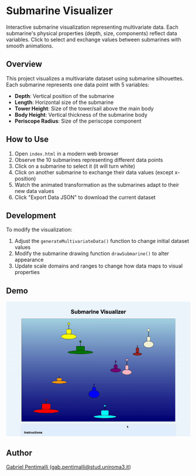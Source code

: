 # Submarine Visualizer

Interactive submarine visualization representing multivariate data. Each submarine's physical properties (depth, size, components) reflect data variables. Click to select and exchange values between submarines with smooth animations.


## Overview

This project visualizes a multivariate dataset using submarine silhouettes. Each submarine represents one data point with 5 variables:

- **Depth**: Vertical position of the submarine
- **Length**: Horizontal size of the submarine
- **Tower Height**: Size of the tower/sail above the main body
- **Body Height**: Vertical thickness of the submarine body
- **Periscope Radius**: Size of the periscope component


## How to Use

1. Open `index.html` in a modern web browser
2. Observe the 10 submarines representing different data points
3. Click on a submarine to select it (it will turn white)
4. Click on another submarine to exchange their data values (except x-position)
5. Watch the animated transformation as the submarines adapt to their new data values
6. Click "Export Data JSON" to download the current dataset


## Development

To modify the visualization:

1. Adjust the `generateMultivariateData()` function to change initial dataset values
2. Modify the submarine drawing function `drawSubmarine()` to alter appearance
3. Update scale domains and ranges to change how data maps to visual properties


## Demo

![Watch the interactive demo.](demo.gif)


## Author

[Gabriel Pentimalli ](https://github.com/GabrielPentimalli) (gab.pentimalli@stud.uniroma3.it)
